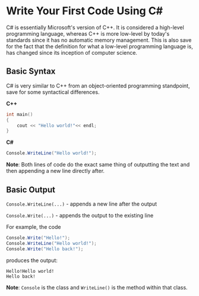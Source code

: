 # Write Your First Code Using C#

C# is essentially Microsoft's version of C++. It is considered a high-level programming language, whereas C++ is more low-level by today's standards since it has no automatic memory management. This is also save for the fact that the definition for what a low-level programming language is, has changed since its inception of computer science.

## Basic Syntax

C# is very similar to C++ from an object-oriented programming standpoint, save for some syntactical differences.

**C++**
```cpp
int main()
{
    cout << "Hello world!"<< endl;
}
```

**C#**
```cs
Console.WriteLine("Hello world!");
```

**Note**: Both lines of code do the exact same thing of outputting the text and then appending a new line directly after.

## Basic Output

`Console.WriteLine(...)` - appends a new line after the output

`Console.Write(...)` - appends the output to the existing line

For example, the code
```cs
Console.Write("Hello!");
Console.WriteLine("Hello world!");
Console.Write("Hello back!");
```

produces the output:
```
Hello!Hello world!
Hello back!
```

**Note**: `Console` is the class and `WriteLine()` is the method within that class.